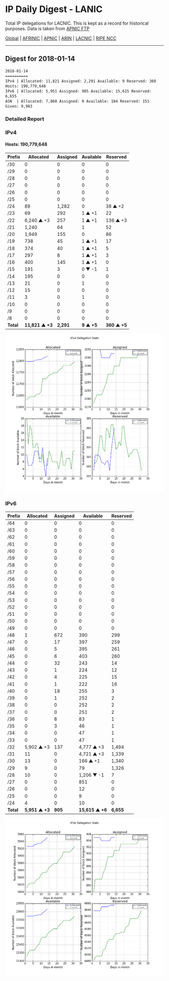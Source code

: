 # IP Daily Digest - LANIC

Total IP delegations for LACNIC. This is kept as a record for historical purposes. Data is taken from [APNIC FTP](https://ftp.apnic.net/)

[Global](https://github.com/csmets/IP-Daily-Digest) | [AFRINIC](https://github.com/csmets/IP-Daily-Digest/tree/master/archives/AFRINIC) | [APNIC](https://github.com/csmets/IP-Daily-Digest/tree/master/archives/APNIC) | [ARIN](https://github.com/csmets/IP-Daily-Digest/tree/master/archives/ARIN) | [LACNIC](https://github.com/csmets/IP-Daily-Digest/tree/master/archives/LACNIC) | [RIPE NCC](https://github.com/csmets/IP-Daily-Digest/tree/master/archives/RIPE_NCC)

---

## Digest for 2018-01-14
```
2018-01-14
==========
IPv4 | Allocated: 11,821 Assigned: 2,291 Available: 9 Reserved: 360 Hosts: 190,779,648
IPv6 | Allocated: 5,951 Assigned: 905 Available: 15,615 Reserved: 6,655
ASN  | Allocated: 7,860 Assigned: 0 Available: 184 Reserved: 151 Given: 9,983
```

### Detailed Report

### IPv4

#### Hosts: **190,779,648**

| Prefix | Allocated | Assigned | Available | Reserved |
| ----- | ----- | ----- | ----- | ----- |
| /30 | 0 | 0 | 0 | 0 |
| /29 | 0 | 0 | 0 | 0 |
| /28 | 0 | 0 | 0 | 0 |
| /27 | 0 | 0 | 0 | 0 |
| /26 | 0 | 0 | 0 | 0 |
| /25 | 0 | 0 | 0 | 0 |
| /24 | 89 | 1,282 | 0 | 38 ▲ +2 |
| /23 | 69 | 292 | 1 ▲ +1 | 22 |
| /22 | 6,240 ▲ +3 | 257 | 1 ▲ +1 | 136 ▲ +3 |
| /21 | 1,240 | 64 | 1 | 52 |
| /20 | 1,949 | 155 | 0 | 86 |
| /19 | 738 | 45 | 1 ▲ +1 | 17 |
| /18 | 374 | 40 | 1 ▲ +1 | 5 |
| /17 | 297 | 8 | 1 ▲ +1 | 3 |
| /16 | 400 | 145 | 1 ▲ +1 | 0 |
| /15 | 191 | 3 | 0 ▼ -1 | 1 |
| /14 | 195 | 0 | 0 | 0 |
| /13 | 21 | 0 | 1 | 0 |
| /12 | 15 | 0 | 0 | 0 |
| /11 | 3 | 0 | 1 | 0 |
| /10 | 0 | 0 | 0 | 0 |
| /9 | 0 | 0 | 0 | 0 |
| /8 | 0 | 0 | 0 | 0 |
| **Total** | **11,821 ▲ +3** | **2,291** | **9 ▲ +5** | **360 ▲ +5** |

![ipv4-stats](ipv4-figure.png)

### IPv6

| Prefix | Allocated | Assigned | Available | Reserved |
| ----- | ----- | ----- | ----- | ----- |
| /64 | 0 | 0 | 0 | 0 |
| /63 | 0 | 0 | 0 | 0 |
| /62 | 0 | 0 | 0 | 0 |
| /61 | 0 | 0 | 0 | 0 |
| /60 | 0 | 0 | 0 | 0 |
| /59 | 0 | 0 | 0 | 0 |
| /58 | 0 | 0 | 0 | 0 |
| /57 | 0 | 0 | 0 | 0 |
| /56 | 0 | 0 | 0 | 0 |
| /55 | 0 | 0 | 0 | 0 |
| /54 | 0 | 0 | 0 | 0 |
| /53 | 0 | 0 | 0 | 0 |
| /52 | 0 | 0 | 0 | 0 |
| /51 | 0 | 0 | 0 | 0 |
| /50 | 0 | 0 | 0 | 0 |
| /49 | 0 | 0 | 0 | 0 |
| /48 | 1 | 672 | 390 | 299 |
| /47 | 0 | 17 | 397 | 259 |
| /46 | 0 | 5 | 395 | 261 |
| /45 | 0 | 6 | 403 | 260 |
| /44 | 0 | 32 | 243 | 14 |
| /43 | 0 | 1 | 224 | 12 |
| /42 | 0 | 4 | 225 | 15 |
| /41 | 0 | 1 | 222 | 16 |
| /40 | 0 | 18 | 255 | 3 |
| /39 | 0 | 1 | 252 | 2 |
| /38 | 0 | 0 | 252 | 2 |
| /37 | 0 | 0 | 251 | 2 |
| /36 | 0 | 8 | 83 | 1 |
| /35 | 0 | 3 | 46 | 1 |
| /34 | 0 | 0 | 47 | 1 |
| /33 | 0 | 0 | 47 | 1 |
| /32 | 5,902 ▲ +3 | 137 | 4,777 ▲ +3 | 1,494 |
| /31 | 11 | 0 | 4,721 ▲ +3 | 1,339 |
| /30 | 13 | 0 | 166 ▲ +1 | 1,340 |
| /29 | 9 | 0 | 79 | 1,326 |
| /28 | 10 | 0 | 1,206 ▼ -1 | 7 |
| /27 | 0 | 0 | 851 | 0 |
| /26 | 0 | 0 | 12 | 0 |
| /25 | 0 | 0 | 9 | 0 |
| /24 | 4 | 0 | 10 | 0 |
| **Total** | **5,951 ▲ +3** | **905** | **15,615 ▲ +6** | **6,655** |

![ipv6-stats](ipv6-figure.png)